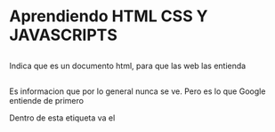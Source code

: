 # Aprendiendo HTML CSS Y JAVASCRIPTS



## <htlm> </html>
Indica que es un documento html, para que las web las entienda

## <head> 

Es informacion que por lo general nunca se ve. Pero es lo que Google entiende de primero

Dentro de esta etiqueta va el <title>


## <p></p> parrafos


<p> Anything here</p>